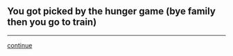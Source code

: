 

## You got picked by the hunger game (bye family then you go to train)

---
[continue](5-show-off-good.md)